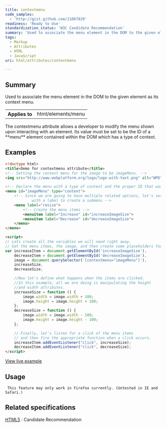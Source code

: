 ```yaml
---
title: contextmenu
code_samples:
  - 'http://gist.github.com/11067829'
readiness: 'Ready to Use'
standardization_status: 'W3C Candidate Recommendation'
summary: 'Used to associate the menu element in the DOM to the given element as its context menu.'
tags:
  - Markup
  - Attributes
  - HTML
  - JavaScript
uri: html/attributes/contextmenu

---
```

## Summary

Used to associate the menu element in the DOM to the given element as its context menu.

<table class="wikitable">
<tr>
<th>
Applies to

</th>
<td>
html/elements/menu

</td>
</tr>
</table>
The contextmenu attribute allows a developer to modify the menu shown upon interacting with an element. Its value must be set to be the ID of a **menu** element contained within the DOM which has a type of context.

## Examples

``` html
<!doctype html>
<title>Demo for contextmenu attribute</title>
<!-- Setting the context menu for the image to be imageMenu. -->
<img src="http://www.webplatform.org/logo/logo-with-text.png" alt="WPD" width="500" height="500" contextmenu="imageMenu">

<!-- Declare the menu with a type of context and the proper ID that was set in the images attribute -->
<menu id="imageMenu" type="context">
    <!-- Since we are going to have multiple related options, let's set a menu item
            with a label to create a submenu -->
    <menu label="resize">
        <!-- Create the menu items -->
        <menuitem label="Increase" id="increaseImageSize">
        <menuitem label="Decrease" id="decreaseImageSize">
    </menu>
</menu>

<script>
// Lets create all the variables we will need right away.
// Get the menu items, the image, and then create some placeholders for functions.
var increaseItem = document.getElementById('increaseImageSize'),
    decreaseItem = document.getElementById('decreaseImageSize'),
    image = document.querySelector('[contextmenu="imageMenu"]'),
    increaseSize,
    decreaseSize;

    //Now let's define what happens when the items are clicked.
    //In this example, all we are doing is manipulating the height
    //and width attributes.
    increaseSize = function () {
        image.width = image.width + 100;
        image.height = image.height + 100;
    };
    decreaseSize = function () {
        image.width = image.width - 100;
        image.height = image.height - 100;
    };

    // Finally, let's listen for a click of the menu items
    // and then fire the appropriate function when a click occurs.
    increaseItem.addEventListener("click", increaseSize);
    decreaseItem.addEventListener("click", decreaseSize);
</script>
```

[View live example](http://code.webplatform.org/gist/11067829)

## Usage

     This feature may only work in Firefox currently. (Untested in IE and Safari.)

## Related specifications

[HTML5](http://www.w3.org/TR/html-markup/global-attributes.html#common.attrs.contextmenu)
:   Candidate Recommendation
